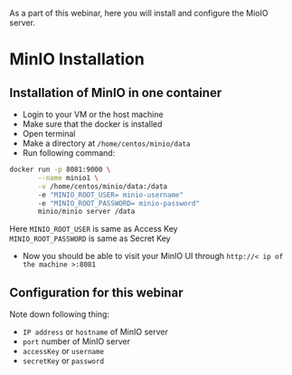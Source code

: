 As a part of this webinar, here you will install and configure the MioIO server.

# MinIO Installation
## Installation of MinIO in one container
* Login to your VM or the host machine
* Make sure that the docker is installed
* Open terminal
* Make a directory at `/home/centos/minio/data`
* Run following command:
``` bash
docker run -p 8081:9000 \
       --name minio1 \
       -v /home/centos/minio/data:/data 
       -e "MINIO_ROOT_USER= minio-username" 
       -e "MINIO_ROOT_PASSWORD= minio-password" 
       minio/minio server /data
```
Here `MINIO_ROOT_USER` is same as Access Key     
`MINIO_ROOT_PASSWORD` is same as Secret Key
* Now you should be able to visit your MinIO UI through `http://< ip of the machine >:8081`

## Configuration for this webinar
Note down following thing:
* `IP address` or `hostname` of MinIO server
* `port` number of MinIO server
* `accessKey` or `username`
* `secretKey` or `password`

